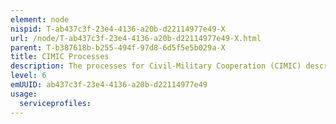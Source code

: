 ```yaml
---
element: node
nispid: T-ab437c3f-23e4-4136-a20b-d22114977e49-X
url: /node/T-ab437c3f-23e4-4136-a20b-d22114977e49-X.html
parent: T-b387618b-b255-494f-97d8-6d5f5e5b029a-X
title: CIMIC Processes
description: The processes for Civil-Military Cooperation (CIMIC) describe a set of capabilities integral to supporting the achievement of mission objectives and enabling alliance commands to participate effectively in a broad spectrum of civil-military interaction with diverse non-military actors. The aim of CIMIC is to support the mission objectives by establishing and maintaining cooperation with non-military actors within the area of operations. Ideally all actors will work to a common goal, but where this is not possible interaction will ensure that activities to support each plan are harmonized as far as possible, to avoid negative impacts on own operations as well as on non-military operations and the civil environment. This will minimize interference or unintended conflict between different actors. CIMIC is applicable to all types of alliance operations. Commanders are required to assess and analyze the civil environment and apply the cross-cutting topics perspectives in all scenarios when planning and conducting military operations. These considerations include the appreciation of large numbers of non-military actors present in the area of operations. The application and profile of CIMIC depends on the type of operation, the civil environment, and the relationship with non-military actors.
level: 6
emUUID: ab437c3f-23e4-4136-a20b-d22114977e49
usage:
  serviceprofiles:
---
```

